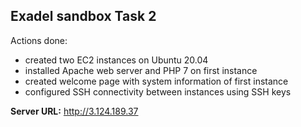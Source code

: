 ## Exadel sandbox Task 2

Actions done:
- created two EC2 instances on Ubuntu 20.04
- installed Apache web server and PHP 7 on first instance
- created welcome page with system information of first instance
- configured SSH connectivity between instances using SSH keys

**Server URL:** http://3.124.189.37
